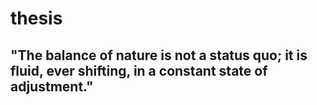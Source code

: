 # thesis

## "The balance of nature is not a status quo; it is fluid, ever shifting, in a constant state of adjustment."
